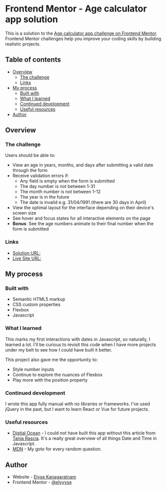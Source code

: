 # Frontend Mentor - Age calculator app solution

This is a solution to the [Age calculator app challenge on Frontend Mentor](https://www.frontendmentor.io/challenges/age-calculator-app-dF9DFFpj-Q). Frontend Mentor challenges help you improve your coding skills by building realistic projects. 

## Table of contents

- [Overview](#overview)
  - [The challenge](#the-challenge)
  - [Links](#links)
- [My process](#my-process)
  - [Built with](#built-with)
  - [What I learned](#what-i-learned)
  - [Continued development](#continued-development)
  - [Useful resources](#useful-resources)
- [Author](#author)

## Overview

### The challenge

Users should be able to:

- View an age in years, months, and days after submitting a valid date through the form
- Receive validation errors if:
  - Any field is empty when the form is submitted
  - The day number is not between 1-31
  - The month number is not between 1-12
  - The year is in the future
  - The date is invalid e.g. 31/04/1991 (there are 30 days in April)
- View the optimal layout for the interface depending on their device's screen size
- See hover and focus states for all interactive elements on the page
- **Bonus**: See the age numbers animate to their final number when the form is submitted

### Links

- [Solution URL:](https://github.com/elyyyse/Age-calculator-app)
- [Live Site URL:](https://elyyyse.github.io/Age-calculator-app/)

## My process

### Built with

- Semantic HTML5 markup
- CSS custom properties
- Flexbox
- Javascript

### What I learned

This marks my first interactions with dates in Javascript, so naturally, I learned a lot. I'll be curious to revisit this code when I have more projects under my belt to see how I could have built it better.

This project also gave me the opportunity to:
- Style number inputs
- Continue to explore the nuances of Flexbox
- Play more with the position property

### Continued development

I wrote this app fully manual with no libraries or frameworks. I've used jQuery in the past, but I want to learn React or Vue for future projects.

### Useful resources

- [Digital Ocean](https://www.digitalocean.com/community/tutorials/understanding-date-and-time-in-javascript) - I could not have built this app without this article from [Tania Rascia](https://www.digitalocean.com/community/users/taniarascia). It's a really great overview of all things Date and Time in Javascript.
- [MDN](https://developer.mozilla.org/en-US/) - My goto for every random question.

## Author

- Website - [Elyse Kanagaratnam](https://www.elysekan.com)
- Frontend Mentor - [@elyyyse](https://www.frontendmentor.io/profile/elyyyse)
